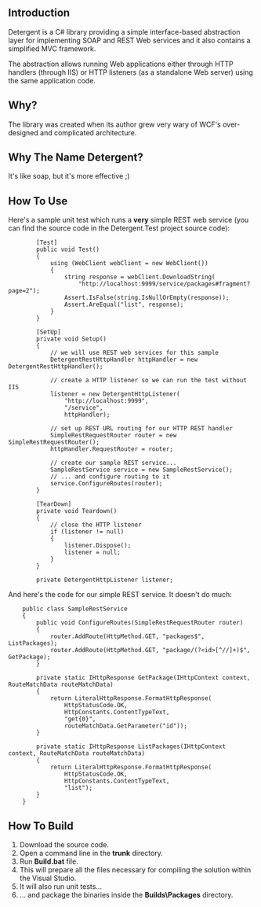 ## Introduction ##
Detergent is a C# library providing a simple interface-based abstraction layer for implementing SOAP and REST Web services and it also contains a simplified MVC framework.

The abstraction allows running Web applications either through HTTP handlers (through IIS) or HTTP listeners (as a standalone Web server) using the same application code.

## Why? ##
The library was created when its author grew very wary of WCF's over-designed and complicated architecture.

## Why The Name Detergent? ##
It's like soap, but it's more effective ;)

## How To Use ##
Here's a sample unit test which runs a **very** simple REST web service (you can find the source code in the Detergent.Test project source code):
```
        [Test]
        public void Test()
        {
            using (WebClient webClient = new WebClient())
            {
                string response = webClient.DownloadString(
                    "http://localhost:9999/service/packages#fragment?page=2");
                Assert.IsFalse(string.IsNullOrEmpty(response));
                Assert.AreEqual("list", response);
            }
        }

        [SetUp]
        private void Setup()
        {
            // we will use REST web services for this sample
            DetergentRestHttpHandler httpHandler = new DetergentRestHttpHandler();

            // create a HTTP listener so we can run the test without IIS
            listener = new DetergentHttpListener(
                "http://localhost:9999",
                "/service",
                httpHandler);

            // set up REST URL routing for our HTTP REST handler
            SimpleRestRequestRouter router = new SimpleRestRequestRouter();
            httpHandler.RequestRouter = router;

            // create our sample REST service...
            SampleRestService service = new SampleRestService();
            // ... and configure routing to it
            service.ConfigureRoutes(router);
        }

        [TearDown]
        private void Teardown()
        {
            // close the HTTP listener
            if (listener != null)
            {
                listener.Dispose();
                listener = null;
            }
        }

        private DetergentHttpListener listener;
```

And here's the code for our simple REST service. It doesn't do much:
```
    public class SampleRestService
    {
        public void ConfigureRoutes(SimpleRestRequestRouter router)
        {
            router.AddRoute(HttpMethod.GET, "packages$", ListPackages);
            router.AddRoute(HttpMethod.GET, "package/(?<id>[^//]+)$", GetPackage);            
        }

        private static IHttpResponse GetPackage(IHttpContext context, RouteMatchData routeMatchData)
        {
            return LiteralHttpResponse.FormatHttpResponse(
                HttpStatusCode.OK,
                HttpConstants.ContentTypeText,
                "get{0}",
                routeMatchData.GetParameter("id"));
        }

        private static IHttpResponse ListPackages(IHttpContext context, RouteMatchData routeMatchData)
        {
            return LiteralHttpResponse.FormatHttpResponse(
                HttpStatusCode.OK, 
                HttpConstants.ContentTypeText,
                "list");
        }        
    }
```

## How To Build ##
  1. Download the source code.
  1. Open a command line in the **trunk** directory.
  1. Run **Build.bat** file.
  1. This will prepare all the files necessary for compiling the solution within the Visual Studio.
  1. It will also run unit tests...
  1. ... and package the binaries inside the **Builds\Packages** directory.